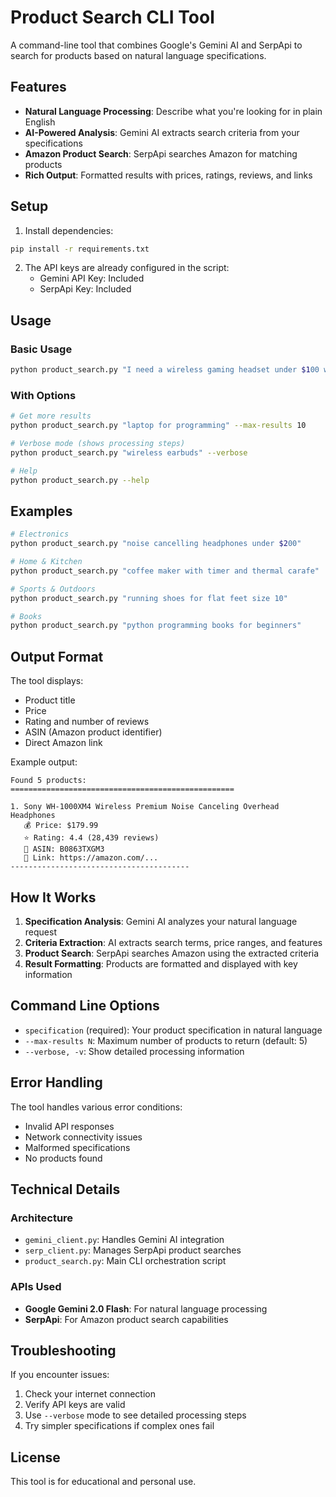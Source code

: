 # Product Search CLI Tool

A command-line tool that combines Google's Gemini AI and SerpApi to search for products based on natural language specifications.

## Features

- **Natural Language Processing**: Describe what you're looking for in plain English
- **AI-Powered Analysis**: Gemini AI extracts search criteria from your specifications
- **Amazon Product Search**: SerpApi searches Amazon for matching products
- **Rich Output**: Formatted results with prices, ratings, reviews, and links

## Setup

1. Install dependencies:
```bash
pip install -r requirements.txt
```

2. The API keys are already configured in the script:
   - Gemini API Key: Included
   - SerpApi Key: Included

## Usage

### Basic Usage
```bash
python product_search.py "I need a wireless gaming headset under $100 with good reviews"
```

### With Options
```bash
# Get more results
python product_search.py "laptop for programming" --max-results 10

# Verbose mode (shows processing steps)
python product_search.py "wireless earbuds" --verbose

# Help
python product_search.py --help
```

## Examples

```bash
# Electronics
python product_search.py "noise cancelling headphones under $200"

# Home & Kitchen
python product_search.py "coffee maker with timer and thermal carafe"

# Sports & Outdoors
python product_search.py "running shoes for flat feet size 10"

# Books
python product_search.py "python programming books for beginners"
```

## Output Format

The tool displays:
- Product title
- Price
- Rating and number of reviews
- ASIN (Amazon product identifier)
- Direct Amazon link

Example output:
```
Found 5 products:
==================================================

1. Sony WH-1000XM4 Wireless Premium Noise Canceling Overhead Headphones
   💰 Price: $179.99
   ⭐ Rating: 4.4 (28,439 reviews)
   🔖 ASIN: B0863TXGM3
   🔗 Link: https://amazon.com/...
----------------------------------------
```

## How It Works

1. **Specification Analysis**: Gemini AI analyzes your natural language request
2. **Criteria Extraction**: AI extracts search terms, price ranges, and features
3. **Product Search**: SerpApi searches Amazon using the extracted criteria
4. **Result Formatting**: Products are formatted and displayed with key information

## Command Line Options

- `specification` (required): Your product specification in natural language
- `--max-results N`: Maximum number of products to return (default: 5)
- `--verbose, -v`: Show detailed processing information

## Error Handling

The tool handles various error conditions:
- Invalid API responses
- Network connectivity issues
- Malformed specifications
- No products found

## Technical Details

### Architecture
- `gemini_client.py`: Handles Gemini AI integration
- `serp_client.py`: Manages SerpApi product searches
- `product_search.py`: Main CLI orchestration script

### APIs Used
- **Google Gemini 2.0 Flash**: For natural language processing
- **SerpApi**: For Amazon product search capabilities

## Troubleshooting

If you encounter issues:

1. Check your internet connection
2. Verify API keys are valid
3. Use `--verbose` mode to see detailed processing steps
4. Try simpler specifications if complex ones fail

## License

This tool is for educational and personal use.
